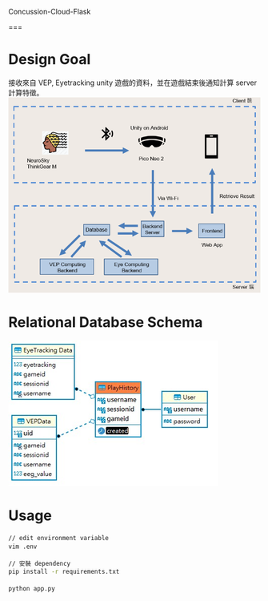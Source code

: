 Concussion-Cloud-Flask 

===
# Design Goal
接收來自 VEP, Eyetracking unity 遊戲的資料，並在遊戲結束後通知計算 server 計算特徵。
![images/img.png](images/img.png)

# Relational Database Schema
![images/img.png](images/db_schema.jpg)

# Usage
```bash
// edit environment variable
vim .env

// 安裝 dependency
pip install -r requirements.txt

python app.py
```
